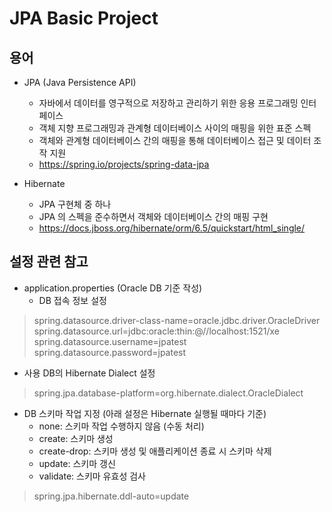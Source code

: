 # JPA Basic Project

## 용어
- JPA (Java Persistence API)
  - 자바에서 데이터를 영구적으로 저장하고 관리하기 위한 응용 프로그래밍 인터페이스
  - 객체 지향 프로그래밍과 관계형 데이터베이스 사이의 매핑을 위한 표준 스펙
  - 객체와 관계형 데이터베이스 간의 매핑을 통해 데이터베이스 접근 및 데이터 조작 지원
  - https://spring.io/projects/spring-data-jpa

- Hibernate
  - JPA 구현체 중 하나
  - JPA 의 스펙을 준수하면서 객체와 데이터베이스 간의 매핑 구현
  - https://docs.jboss.org/hibernate/orm/6.5/quickstart/html_single/


## 설정 관련 참고
- application.properties (Oracle DB 기준 작성)
  - DB 접속 정보 설정
> spring.datasource.driver-class-name=oracle.jdbc.driver.OracleDriver <br/>
> spring.datasource.url=jdbc:oracle:thin:@//localhost:1521/xe <br/>
> spring.datasource.username=jpatest <br/>
> spring.datasource.password=jpatest

  -  사용 DB의 Hibernate Dialect 설정
> spring.jpa.database-platform=org.hibernate.dialect.OracleDialect

  - DB 스키마 작업 지정 (아래 설정은 Hibernate 실행될 때마다 기준)
    - none: 스키마 작업 수행하지 않음 (수동 처리)
    - create: 스키마 생성
    - create-drop: 스키마 생성 및 애플리케이션 종료 시 스키마 삭제
    - update: 스키마 갱신
    - validate: 스키마 유효성 검사
> spring.jpa.hibernate.ddl-auto=update